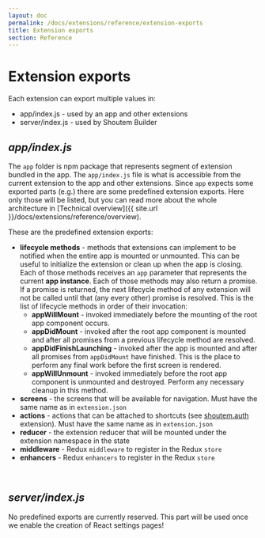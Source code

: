 ```yaml
---
layout: doc
permalink: /docs/extensions/reference/extension-exports
title: Extension exports
section: Reference
---
```


# Extension exports

Each extension can export multiple values in:

- app/index.js - used by an app and other extensions
- server/index.js - used by Shoutem Builder

## _app/index.js_

The `app` folder is npm package that represents segment of extension bundled in the app. The `app/index.js` file is what is accessible from the current extension to the app and other extensions. Since `app` expects some exported parts (e.g.) there are some predefined extension exports. Here only those will be listed, but you can read more about the whole architecture in [Technical overview]({{ site.url }}/docs/extensions/reference/overview).

These are the predefined extension exports:

- **lifecycle methods** - methods that extensions can implement to be notified when the entire app is mounted or unmounted. This can be useful to initialize the extension or clean up when the app is closing. Each of those methods receives an `app` parameter that represents the current **app instance**. Each of those methods may also return a promise. If a promise is returned, the next lifecycle method of any extension will not be called until that (any every other) promise is resolved. This is the list of lifecycle methods in order of their invocation: 
    - **appWillMount** - invoked immediately before the mounting of the root app component occurs.
    - **appDidMount** - invoked after the root app component is mounted and after all promises from a previous lifecycle method are resolved.
    - **appDidFinishLaunching** - invoked after the app is mounted and after all promises from `appDidMount` have finished. This is the place to perform any final work before the first screen is rendered.
    - **appWillUnmount** - invoked immediately before the root app component is unmounted and destroyed. Perform any necessary cleanup in this method.
- **screens** - the screens that will be available for navigation. Must have the same name as in `extension.json`
- **actions** - actions that can be attached to shortcuts (see [shoutem.auth](https://github.com/shoutem/extensions/tree/master/shoutem-auth) extension). Must have the same name as in `extension.json`
- **reducer** - the extension reducer that will be mounted under the extension namespace in the state
- **middleware** - Redux `middleware` to register in the Redux `store`
- **enhancers** - Redux `enhancers` to register in the Redux `store`

<br />

## _server/index.js_

No predefined exports are currently reserved. This part will be used once we enable the creation of React settings pages!